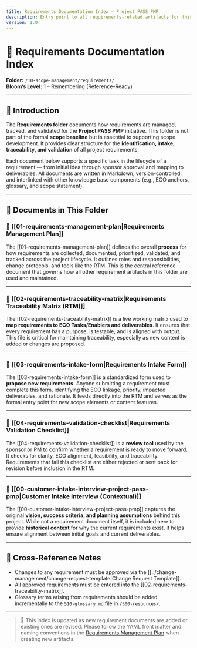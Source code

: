 ```yaml
---
title: Requirements Documentation Index – Project PASS PMP
description: Entry point to all requirements-related artifacts for this project.
version: 1.0
---
```


# 📘 Requirements Documentation Index  
**Folder:** `/10-scope-management/requirements/`  
**Bloom’s Level:** 1 – Remembering (Reference-Ready)

---

## 🧾 Introduction

The **Requirements folder** documents how requirements are managed, tracked, and validated for the **Project PASS PMP** initiative. This folder is not part of the formal **scope baseline** but is essential to supporting scope development. It provides clear structure for the **identification, intake, traceability, and validation** of all project requirements.

Each document below supports a specific task in the lifecycle of a requirement — from initial idea through sponsor approval and mapping to deliverables. All documents are written in Markdown, version-controlled, and interlinked with other knowledge base components (e.g., ECO anchors, glossary, and scope statement).

---

## 📂 Documents in This Folder

### 📄 [[01-requirements-management-plan|Requirements Management Plan]]

The [[01-requirements-management-plan]] defines the overall **process** for how requirements are collected, documented, prioritized, validated, and tracked across the project lifecycle. It outlines roles and responsibilities, change protocols, and tools like the RTM. This is the central reference document that governs how all other requirement artifacts in this folder are used and maintained.

---

### 📄 [[02-requirements-traceability-matrix|Requirements Traceability Matrix (RTM)]]

The [[02-requirements-traceability-matrix]] is a live working matrix used to **map requirements to ECO Tasks/Enablers and deliverables**. It ensures that every requirement has a purpose, is testable, and is aligned with output. This file is critical for maintaining traceability, especially as new content is added or changes are proposed.

---

### 📄 [[03-requirements-intake-form|Requirements Intake Form]]

The [[03-requirements-intake-form]] is a standardized form used to **propose new requirements**. Anyone submitting a requirement must complete this form, identifying the ECO linkage, priority, impacted deliverables, and rationale. It feeds directly into the RTM and serves as the formal entry point for new scope elements or content features.

---

### 📄 [[04-requirements-validation-checklist|Requirements Validation Checklist]]

The [[04-requirements-validation-checklist]] is a **review tool** used by the sponsor or PM to confirm whether a requirement is ready to move forward. It checks for clarity, ECO alignment, feasibility, and traceability. Requirements that fail this checklist are either rejected or sent back for revision before inclusion in the RTM.

---

### 📄 [[00-customer-intake-interview-project-pass-pmp|Customer Intake Interview (Contextual)]]

The [[00-customer-intake-interview-project-pass-pmp]] captures the original **vision, success criteria, and planning assumptions** behind this project. While not a requirement document itself, it is included here to provide **historical context** for why the current requirements exist. It helps ensure alignment between initial goals and current deliverables.

---

## 🔁 Cross-Reference Notes

- Changes to any requirement must be approved via the [[../change-management/change-request-template|Change Request Template]].
- All approved requirements must be entered into the [[02-requirements-traceability-matrix]].
- Glossary terms arising from requirements should be added incrementally to the `510-glossary.md` file in `/500-resources/`.

---

> 📌 This index is updated as new requirement documents are added or existing ones are revised. Please follow the YAML front matter and naming conventions in the [Requirements Management Plan](01-requirements-management-plan.md) when creating new artifacts.
